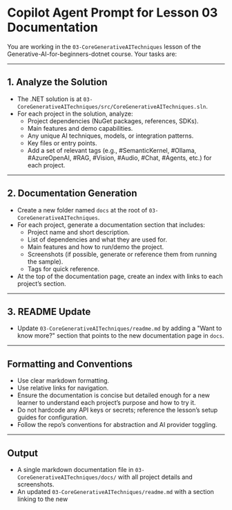 # Copilot Agent Prompt for Lesson 03 Documentation

You are working in the `03-CoreGenerativeAITechniques` lesson of the Generative-AI-for-beginners-dotnet course. Your tasks are:

---

## 1. Analyze the Solution

- The .NET solution is at `03-CoreGenerativeAITechniques/src/CoreGenerativeAITechniques.sln`.
- For each project in the solution, analyze:
  - Project dependencies (NuGet packages, references, SDKs).
  - Main features and demo capabilities.
  - Any unique AI techniques, models, or integration patterns.
  - Key files or entry points.
  - Add a set of relevant tags (e.g., #SemanticKernel, #Ollama, #AzureOpenAI, #RAG, #Vision, #Audio, #Chat, #Agents, etc.) for each project.

---

## 2. Documentation Generation

- Create a new folder named `docs` at the root of `03-CoreGenerativeAITechniques`.
- For each project, generate a documentation section that includes:
  - Project name and short description.
  - List of dependencies and what they are used for.
  - Main features and how to run/demo the project.
  - Screenshots (if possible, generate or reference them from running the sample).
  - Tags for quick reference.
- At the top of the documentation page, create an index with links to each project’s section.

---

## 3. README Update

- Update `03-CoreGenerativeAITechniques/readme.md` by adding a "Want to know more?" section that points to the new documentation page in `docs`.

---

## Formatting and Conventions

- Use clear markdown formatting.
- Use relative links for navigation.
- Ensure the documentation is concise but detailed enough for a new learner to understand each project’s purpose and how to try it.
- Do not hardcode any API keys or secrets; reference the lesson’s setup guides for configuration.
- Follow the repo’s conventions for abstraction and AI provider toggling.

---

## Output

- A single markdown documentation file in `03-CoreGenerativeAITechniques/docs/` with all project details and screenshots.
- An updated `03-CoreGenerativeAITechniques/readme.md` with a section linking to the new